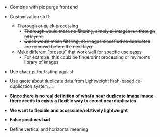 - Combine with pic purge front end
- Customization stuff:
	- ~~Thorough or quick processing~~
		- ~~Thorough would mean no filtering, simply all images run through all layers.~~
		- ~~Quick would mean filtering, so images classified as duplicates are removed before the next layer.~~
	- Make different "presets" that work well for specific use cases
		- For example, this could be fingerprint processing or my moms library of images
- ~~Use chat gpt for testing against~~
- Use quote about duplicate data from Lightweight hash-based de-duplication system ...


- **Since there is no real definition of what a near duplicate image image there needs to exists a flexible way to detect near duplicates.**
- **We want to flexible and accessible/relatively lightweight**
- **False positives bad**

- Define vertical and horizontal meaning
